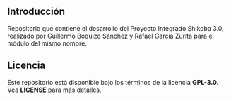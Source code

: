 ## Introducción

Repositorio que contiene el desarrollo del Proyecto Integrado Shikoba 3.0, 
realizado por Guillermo Boquizo Sánchez y Rafael García Zurita para el módulo del mismo nombre. 

## Licencia

Este repositorio está disponible bajo los términos de la licencia **GPL-3.0.** Vea **[LICENSE](LICENSE "LICENSE")** para más detalles.
